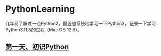 # PythonLearning
几年前了解过一点Python2，最近想系统地学习一下Python3，记录一下学习Python3.11.3的过程（Mac OS 12.6）。

## [第一天、初识Python](https://github.com/FreakLee/PythonLearning/tree/main/Day1)
